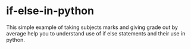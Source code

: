 # if-else-in-python
This simple example of taking subjects marks and giving grade out by average help you to understand use of if else statements and their use in python.
